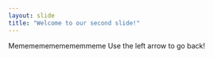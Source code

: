 ```yaml
---
layout: slide
title: "Welcome to our second slide!"
---
```

Memememememememmeme
Use the left arrow to go back!

